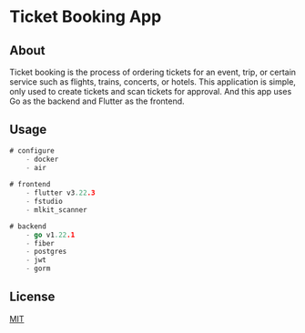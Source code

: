 # Ticket Booking App

## About

Ticket booking is the process of ordering tickets for an event, trip, or certain service such as flights, trains, concerts, or hotels. This application is simple, only used to create tickets and scan tickets for approval. And this app uses Go as the backend and Flutter as the frontend.

## Usage

```go
# configure
    - docker
    - air 
    
# frontend
    - flutter v3.22.3
    - fstudio
    - mlkit_scanner

# backend
    - go v1.22.1
    - fiber
    - postgres
    - jwt
    - gorm

```

## License

[MIT](https://choosealicense.com/licenses/mit/)
